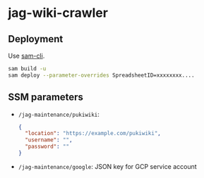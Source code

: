 # jag-wiki-crawler

## Deployment

Use [sam-cli](https://github.com/awslabs/aws-sam-cli).
```sh
sam build -u
sam deploy --parameter-overrides SpreadsheetID=xxxxxxxx....
```

## SSM parameters

- `/jag-maintenance/pukiwiki`:
  ```json
  {
    "location": "https://example.com/pukiwiki",
    "username": "",
    "password": ""
  }
  ```
- `/jag-maintenance/google`: JSON key for GCP service account
